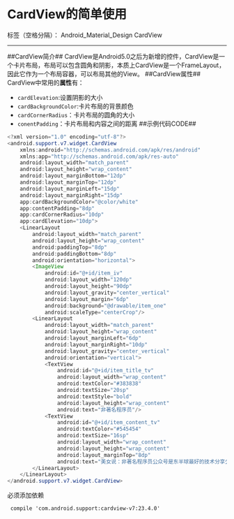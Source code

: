 # CardView的简单使用

标签（空格分隔）： Android_Material_Design CardView

---

##CardView简介##
CardView是Android5.0之后为新增的控件，CardView是一个卡片布局，布局可以包含圆角和阴影，本质上CardView是一个FrameLayout，因此它作为一个布局容器，可以布局其他的View。
##CardView属性##
CardView中常用的**属性**有：

 - `cardElevation`:设置阴影的大小
 - `cardBackgroundColor`:卡片布局的背景颜色
 - `cardCornerRadius`：卡片布局的圆角的大小
 - `conentPadding`：卡片布局和内容之间的距离
##示例代码CODE##
```Java
<?xml version="1.0" encoding="utf-8"?>
<android.support.v7.widget.CardView
    xmlns:android="http://schemas.android.com/apk/res/android"
    xmlns:app="http://schemas.android.com/apk/res-auto"
    android:layout_width="match_parent"
    android:layout_height="wrap_content"
    android:layout_marginBottom="12dp"
    android:layout_marginTop="12dp"
    android:layout_marginLeft="15dp"
    android:layout_marginRight="15dp"
    app:cardBackgroundColor="@color/white"
    app:contentPadding="8dp"
    app:cardCornerRadius="10dp"
    app:cardElevation="10dp">
    <LinearLayout
        android:layout_width="match_parent"
        android:layout_height="wrap_content"
        android:paddingTop="8dp"
        android:paddingBottom="8dp"
        android:orientation="horizontal">
        <ImageView
            android:id="@+id/item_iv"
            android:layout_width="120dp"
            android:layout_height="90dp"
            android:layout_gravity="center_vertical"
            android:layout_margin="6dp"
            android:background="@drawable/item_one"
            android:scaleType="centerCrop"/>
        <LinearLayout
            android:layout_width="match_parent"
            android:layout_height="wrap_content"
            android:layout_marginLeft="6dp"
            android:layout_marginRight="10dp"
            android:layout_gravity="center_vertical"
            android:orientation="vertical">
            <TextView
                android:id="@+id/item_title_tv"
                android:layout_width="wrap_content"
                android:textColor="#383838"
                android:textSize="20sp"
                android:textStyle="bold"
                android:layout_height="wrap_content"
                android:text="非著名程序员"/>
            <TextView
                android:id="@+id/item_content_tv"
                android:textColor="#545454"
                android:textSize="16sp"
                android:layout_width="wrap_content"
                android:layout_height="wrap_content"
                android:layout_marginTop="8dp"
                android:text="美女说：非著名程序员公众号是东半球最好的技术分享公众号"/>
        </LinearLayout>
    </LinearLayout>
</android.support.v7.widget.CardView>
```
必须添加依赖	
   

     compile 'com.android.support:cardview-v7:23.4.0'

